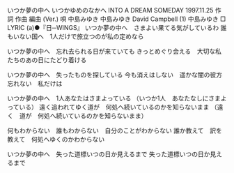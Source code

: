 
いつか夢の中へ
いつかゆめのなかへ
INTO A DREAM SOMEDAY
1997.11.25
作詞  作曲  編曲 (Ver.)   唄
中島みゆき   中島みゆき   David Campbell (1)
中島みゆき
□ LYRIC (a)●『日─WINGS』
いつか夢の中へ　さまよい果てる気がしているわ
誰もいない国へ　1人だけで旅立つのが私の定めなら

いつか夢の中へ　忘れ去られる日が来ていても
きっとめぐり会える　大切な私たちのあの日にたどり着ける

いつか夢の中へ　失ったものを探している
今も消えはしない　遥かな闇の彼方　忘れない　私だけは

いつか夢の中へ　1人あなたはさまよっている
（いつか1人　あなたなしにさまよっている）
遠く追われてゆく道が　何処へ続いているのかを知らないまま
（遠く　道が　何処へ続いているのかを知らないまま）

何もわからない　誰もわからない　自分のことがわからない
誰か教えて　訳を教えて　何処へゆくのかわからない

いつか夢の中へ　失った道標いつの日か見えるまで
失った道標いつの日か見えるまで